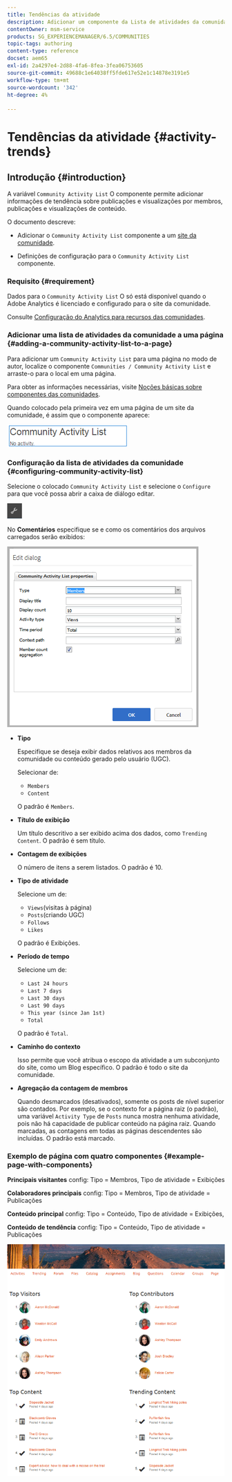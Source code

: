 ```yaml
---
title: Tendências da atividade
description: Adicionar um componente da Lista de atividades da comunidade a uma página
contentOwner: msm-service
products: SG_EXPERIENCEMANAGER/6.5/COMMUNITIES
topic-tags: authoring
content-type: reference
docset: aem65
exl-id: 2a4297e4-2d88-4fa6-8fea-3fea06753605
source-git-commit: 49688c1e64038ff5fde617e52e1c14878e3191e5
workflow-type: tm+mt
source-wordcount: '342'
ht-degree: 4%

---
```


# Tendências da atividade {#activity-trends}

## Introdução {#introduction}

A variável `Community Activity List` O componente permite adicionar informações de tendência sobre publicações e visualizações por membros, publicações e visualizações de conteúdo.

O documento descreve:

* Adicionar o `Community Activity List` componente a um [site da comunidade](/help/communities/overview.md#community-sites).

* Definições de configuração para o `Community Activity List` componente.

### Requisito {#requirement}

Dados para o `Community Activity List` O só está disponível quando o Adobe Analytics é licenciado e configurado para o site da comunidade.

Consulte [Configuração do Analytics para recursos das comunidades](/help/communities/analytics.md).

### Adicionar uma lista de atividades da comunidade a uma página {#adding-a-community-activity-list-to-a-page}

Para adicionar um `Community Activity List` para uma página no modo de autor, localize o componente `Communities / Community Activity List` e arraste-o para o local em uma página.

Para obter as informações necessárias, visite [Noções básicas sobre componentes das comunidades](/help/communities/basics.md).

Quando colocado pela primeira vez em uma página de um site da comunidade, é assim que o componente aparece:

![atividade da comunidade](assets/community-activity.png)

### Configuração da lista de atividades da comunidade  {#configuring-community-activity-list}

Selecione o colocado `Community Activity List` e selecione o `Configure` para que você possa abrir a caixa de diálogo editar.

![configurar](assets/configure-new.png)

No **Comentários** especifique se e como os comentários dos arquivos carregados serão exibidos:

![propriedades](assets/activity-list-properties.png)

* **Tipo**

  Especifique se deseja exibir dados relativos aos membros da comunidade ou conteúdo gerado pelo usuário (UGC).

  Selecionar de:

   * `Members`
   * `Content`

  O padrão é `Members`.

* **Título de exibição**

  Um título descritivo a ser exibido acima dos dados, como `Trending Content`.
O padrão é sem título.

* **Contagem de exibições**

  O número de itens a serem listados.
O padrão é 10.

* **Tipo de atividade**

  Selecione um de:

   * `Views`(visitas à página)
   * `Posts`(criando UGC)
   * `Follows`
   * `Likes`

  O padrão é Exibições.

* **Período de tempo**

  Selecione um de:

   * `Last 24 hours`
   * `Last 7 days`
   * `Last 30 days`
   * `Last 90 days`
   * `This year (since Jan 1st)`
   * `Total`

  O padrão é `Total`.

* **Caminho do contexto**

  Isso permite que você atribua o escopo da atividade a um subconjunto do site, como um Blog específico.
O padrão é todo o site da comunidade.

* **Agregação da contagem de membros**

  Quando desmarcados (desativados), somente os posts de nível superior são contados. Por exemplo, se o contexto for a página raiz (o padrão), uma variável `Activity Type` de `Posts` nunca mostra nenhuma atividade, pois não há capacidade de publicar conteúdo na página raiz. Quando marcadas, as contagens em todas as páginas descendentes são incluídas.
O padrão está marcado.

### Exemplo de página com quatro componentes {#example-page-with-components}

**Principais visitantes** config: Tipo = Membros, Tipo de atividade = Exibições

**Colaboradores principais** config: Tipo = Membros, Tipo de atividade = Publicações

**Conteúdo principal** config: Tipo = Conteúdo, Tipo de atividade = Exibições,

**Conteúdo de tendência** config: Tipo = Conteúdo, Tipo de atividade = Publicações

![componentes](assets/activity-list-components.png)
